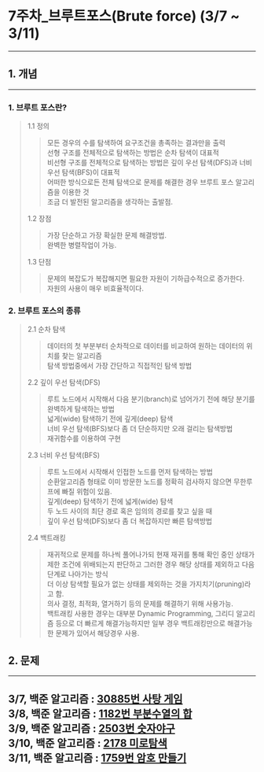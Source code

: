 # 7주차_브루트포스(Brute force) (3/7 ~ 3/11)
------------------------
## 1. 개념
------------------------
### 1. 브루트 포스란?
> 1.1 정의
>> 모든 경우의 수를 탐색하여 요구조건을 총족하는 결과만을 출력 </br>
>> 선형 구조를 전체적으로 탐색하는 방법은 순차 탐색이 대표적 </br>
>> 비선형 구조를 전체적으로 탐색하는 방법은 깊이 우선 탐색(DFS)과 너비 우선 탐색(BFS)이 대표적 </br>
>> 어떠한 방식으로든 전체 탐색으로 문제를 해결한 경우 브루트 포스 알고리즘을 이용한 것 </br>
>> 조금 더 발전된 알고리즘을 생각하는 출발점. </br>
>
> 1.2 장점
>> 가장 단순하고 가장 확실한 문제 해결방법. </br>
>> 완벽한 병렬작업이 가능. </br>
>
> 1.3 단점
>> 문제의 복잡도가 복잡해지면 필요한 자원이 기하급수적으로 증가한다. </br>
>> 자원의 사용이 매우 비효율적이다. </br>

### 2. 브루트 포스의 종류
> 2.1 순차 탐색
>> 데이터의 첫 부분부터 순차적으로 데이터를 비교하여 원하는 데이터의 위치를 찾는 알고리즘 </br>
>> 탐색 방법중에서 가장 간단하고 직접적인 탐색 방법 </br>
>
> 2.2 깊이 우선 탐색(DFS)
>> 루트 노드에서 시작해서 다음 분기(branch)로 넘어가기 전에 해당 분기를 완벽하게 탐색하는 방법 </br>
>> 넓게(wide) 탐색하기 전에 깊게(deep) 탐색 </br>
>> 너비 우선 탐색(BFS)보다 좀 더 단순하지만 오래 걸리는 탐색방법 </br>
>> 재귀함수를 이용하여 구현 </br>
>
> 2.3 너비 우선 탐색(BFS)
>> 루트 노드에서 시작해서 인접한 노드를 먼저 탐색하는 방법 </br>
>> 순환알고리즘 형태로 이미 방문한 노드를 정확히 검사하지 않으면 무한루프에 빠질 위험이 있음. </br>
>> 깊게(deep) 탐색하기 전에 넓게(wide) 탐색 </br>
>> 두 노드 사이의 최단 경로 혹은 임의의 경로를 찾고 싶을 때 </br>
>> 깊이 우선 탐색(DFS)보다 좀 더 복잡하지만 빠른 탐색방법 </br>
> 
> 2.4 백트래킹
>> 재귀적으로 문제를 하나씩 풀어나가되 현재 재귀를 통해 확인 중인 상태가 제한 조건에 위배되는지 판단하고 그러한 경우 해당 상태를 제외하고 다음 단계로 나아가는 방식 </br>
>> 더 이상 탐색할 필요가 없는 상태를 제외하는 것을 가지치기(pruning)라고 함. </br>
>> 의사 결정, 최적화, 열거하기 등의 문제를 해결하기 위해 사용가능. </br>
>> 백트래킹 사용한 경우는 대부분 Dynamic Programming, 그리디 알고리즘 등으로 더 빠르게 해결가능하지만 일부 경우 백트래킹만으로 해결가능한 문제가 있어서 해당경우 사용.</br>
> 
## 2. 문제</br>
-------------------------
3/7, 백준 알고리즘 : [30885번 사탕 게임](https://www.acmicpc.net/problem/30885) </br>
3/8, 백준 알고리즘 : [1182번 부분수열의 합](https://www.acmicpc.net/problem/1182) </br>
3/9, 백준 알고리즘 : [2503번 숫자야구](https://www.acmicpc.net/problem/1120) </br>
3/10, 백준 알고리즘 : [2178 미로탐색](https://www.acmicpc.net/problem/1476) </br>
3/11, 백준 알고리즘 : [1759번 암호 만들기](https://www.acmicpc.net/problem/9663) </br>
------------------------
